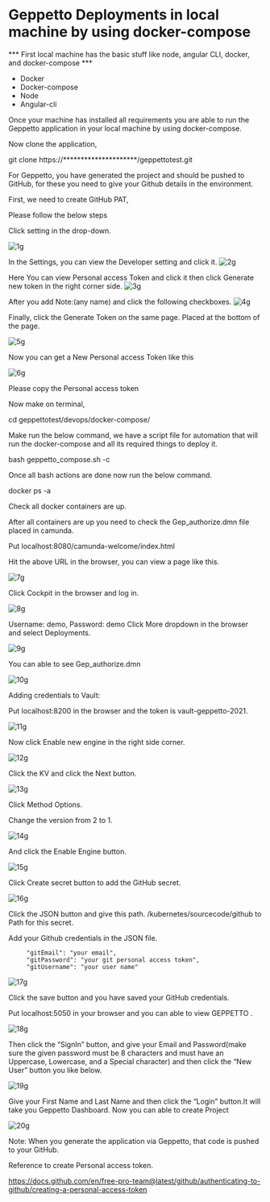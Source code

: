 # Geppetto Deployments in local machine by using docker-compose

*** First local machine has the basic stuff like node, angular CLI, docker, and docker-compose ***

* Docker
* Docker-compose
* Node
* Angular-cli 


Once your machine has installed all requirements  you are able to run the Geppetto application in your local machine by using docker-compose.

Now clone the application,

git clone https://*********************/geppettotest.git


For Geppetto, you have generated the project and should be pushed to GitHub, for these you need to give your Github details in the environment.

First, we need to create GitHub PAT, 


Please follow the below steps

 Click setting in the drop-down.

![1g](https://user-images.githubusercontent.com/71403617/116858822-a3142400-ac1c-11eb-9503-f9d1d8a23223.png)


In the Settings, you can view the Developer setting and click it.
![2g](https://user-images.githubusercontent.com/71403617/116858959-dd7dc100-ac1c-11eb-9257-d6420fa219ba.png)



Here You can view Personal access Token and click it then click Generate new token in the right corner side.
![3g](https://user-images.githubusercontent.com/71403617/116859000-ea9ab000-ac1c-11eb-9b31-6769974269e3.png)




After you add Note:(any name) and click the following checkboxes.
![4g](https://user-images.githubusercontent.com/71403617/116859050-fedead00-ac1c-11eb-9033-50ea55280c6d.png)


Finally, click the Generate Token on the same page. Placed at the bottom of the page.

![5g](https://user-images.githubusercontent.com/71403617/116859061-030aca80-ac1d-11eb-8f82-f8db17207a15.png)


Now you can get a New Personal access Token like this

![6g](https://user-images.githubusercontent.com/71403617/116859068-056d2480-ac1d-11eb-8a60-0044bcd2ef33.png)

Please copy the Personal access token

Now make on terminal,

 cd geppettotest/devops/docker-compose/

Make run the below command, we have a script file for automation that will run the docker-compose and all its required things to deploy it.

bash geppetto_compose.sh  -c

Once all bash actions are done now run the below command.

docker ps -a

Check all docker containers are up.

After all containers are up you need to check the Gep_authorize.dmn file placed in camunda.

Put localhost:8080/camunda-welcome/index.html

Hit the above URL in the browser, you can view a page like this.

![7g](https://user-images.githubusercontent.com/71403617/116859076-08681500-ac1d-11eb-99d4-9331fa459eb6.png)

Click Cockpit in the browser and log in.

![8g](https://user-images.githubusercontent.com/71403617/116859102-161d9a80-ac1d-11eb-84ed-31d45b71cc37.png)

Username: demo,  Password: demo
Click More dropdown in the browser and select Deployments.

![9g](https://user-images.githubusercontent.com/71403617/116859104-174ec780-ac1d-11eb-8172-881f24daca5e.png)



You can able to see Gep_authorize.dmn

![10g](https://user-images.githubusercontent.com/71403617/116859106-17e75e00-ac1d-11eb-9f39-45349d47f621.png)



Adding credentials to Vault:

Put localhost:8200 in the browser and the token is vault-geppetto-2021.

![11g](https://user-images.githubusercontent.com/71403617/116859108-187ff480-ac1d-11eb-9e9e-ad87c7872858.png)

Now click Enable new engine in the right side corner.

![12g](https://user-images.githubusercontent.com/71403617/116859112-19188b00-ac1d-11eb-897e-42bf2a3e8b25.png)

Click the KV and click the Next button.

![13g](https://user-images.githubusercontent.com/71403617/116859115-19b12180-ac1d-11eb-87d1-296e1a00fa57.png)

Click Method Options.


Change the version from 2 to 1.

![14g](https://user-images.githubusercontent.com/71403617/116859118-1ae24e80-ac1d-11eb-9c1b-c2e12fe52a4f.png)

And click the Enable Engine button.

![15g](https://user-images.githubusercontent.com/71403617/116859129-203f9900-ac1d-11eb-9572-a22f6338b874.png)

Click Create secret button to add the GitHub secret.

![16g](https://user-images.githubusercontent.com/71403617/116859132-20d82f80-ac1d-11eb-9c7f-7b1ce2a85eeb.png)



Click the JSON button and give this path.  /kubernetes/sourcecode/github to Path for this secret.

Add your Github credentials in the JSON file.

         "gitEmail": "your email",
         "gitPassword": "your git personal access token",
         "gitUsername": "your user name"

![17g](https://user-images.githubusercontent.com/71403617/116859133-2170c600-ac1d-11eb-84d2-ebea7cc14a53.png)


Click the save button and you have saved your GitHub credentials.


Put localhost:5050 in your browser and you can able to view GEPPETTO .

![18g](https://user-images.githubusercontent.com/71403617/116859136-22095c80-ac1d-11eb-9772-aec009992f7e.png)



Then click the “SignIn”  button, and give your Email and Password(make sure the given password must be 8 characters and must have an Uppercase, Lowercase, and a Special character) and then click the “New User” button you like below.

![19g](https://user-images.githubusercontent.com/71403617/116859137-233a8980-ac1d-11eb-94b0-ee113bc34cd1.png)


Give your First Name and Last Name and then click the “Login” button.It will take you Geppetto Dashboard. Now you can able to create Project

![20g](https://user-images.githubusercontent.com/71403617/116859139-246bb680-ac1d-11eb-89d1-31355d5929ff.png)


Note: When you generate the application via Geppetto, that code is pushed to your GitHub.



Reference to create Personal access token.

https://docs.github.com/en/free-pro-team@latest/github/authenticating-to-github/creating-a-personal-access-token


